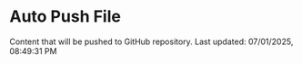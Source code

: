 # Auto Push File

Content that will be pushed to GitHub repository.
Last updated: 07/01/2025, 08:49:31 PM